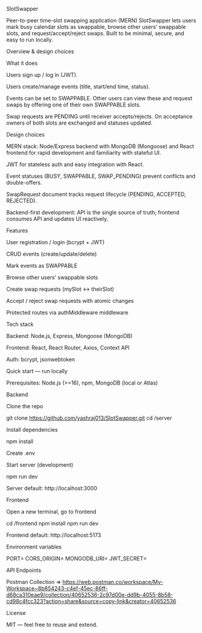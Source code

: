 SlotSwapper

Peer-to-peer time-slot swapping application (MERN)
SlotSwapper lets users mark busy calendar slots as swappable, browse other users’ swappable slots, and request/accept/reject swaps. Built to be minimal, secure, and easy to run locally.

Overview & design choices

What it does

Users sign up / log in (JWT).

Users create/manage events (title, start/end time, status).

Events can be set to SWAPPABLE. Other users can view these and request swaps by offering one of their own SWAPPABLE slots.

Swap requests are PENDING until receiver accepts/rejects. On acceptance owners of both slots are exchanged and statuses updated.

Design choices

MERN stack: Node/Express backend with MongoDB (Mongoose) and React frontend for rapid development and familiarity with stateful UI.

JWT for stateless auth and easy integration with React.

Event statuses (BUSY, SWAPPABLE, SWAP_PENDING) prevent conflicts and double-offers.

SwapRequest document tracks request lifecycle (PENDING, ACCEPTED, REJECTED).

Backend-first development: API is the single source of truth; frontend consumes API and updates UI reactively.

Features

User registration / login (bcrypt + JWT)

CRUD events (create/update/delete)

Mark events as SWAPPABLE

Browse other users’ swappable slots

Create swap requests (mySlot ↔ theirSlot)

Accept / reject swap requests with atomic changes

Protected routes via authMiddleware middleware

Tech stack

Backend: Node.js, Express, Mongoose (MongoDB)

Frontend: React, React Router, Axios, Context API

Auth: bcrypt, jsonwebtoken

Quick start — run locally

Prerequisites: Node.js (>=16), npm, MongoDB (local or Atlas)

Backend

Clone the repo

git clone <https://github.com/yashraj013/SlotSwapper.git>
cd <SlotSwapper>/server


Install dependencies

npm install


Create .env 

Start server (development)

npm run dev


Server default: http://localhost:3000

Frontend

Open a new terminal, go to frontend

cd <SlotSwapper>/frontend
npm install
npm run dev 

Frontend default: http://localhost:5173

Environment variables

PORT=
CORS_ORIGIN=
MONGODB_URI=
JWT_SECRET=

API Endpoints

Postman Collection => https://web.postman.co/workspace/My-Workspace~8b854243-c4ef-45ec-86ff-d68ca310eae9/collection/40652536-2c97d00e-dd9b-4055-8b58-cd98c4fcc323?action=share&source=copy-link&creator=40652536

License

MIT — feel free to reuse and extend.